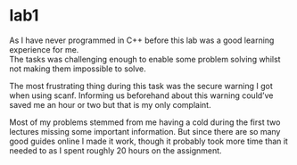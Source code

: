 # lab1

 As I have never programmed in C++ before this lab was a good learning experience for me.  
The tasks was challenging enough to enable some problem solving whilst not making them impossible to solve. 

 
The most frustrating thing during this task was the secure warning  I got when using scanf. 
Informing us beforehand about this warning could’ve saved me an hour or two but that is my only complaint. 
 
 Most of my problems stemmed from me having a cold during the first two lectures missing some important information. 
 But since there are so many good guides online I made it work, though it probably took more time than it needed to 
 as I spent roughly 20 hours on the assignment.  
